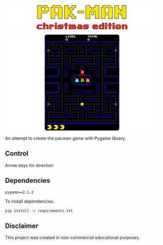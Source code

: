 ![](/resources/media/banner.png)

![](/resources/media/game.png)

An attempt to create the pacman game with Pygame library.

## Control

Arrow keys for direction

## Dependencies

    pygame==2.1.2

To install dependencies:

    pip install -r requirements.txt

## Disclaimer

This project was created in non-commercial educational purposes.
